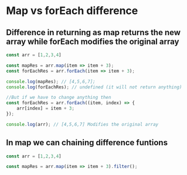 # Map vs forEach difference 

## Difference in returning as map returns the new array while forEach modifies the original array

```js
const arr = [1,2,3,4]

const mapRes = arr.map(item => item + 3);
const forEachRes = arr.forEach(item => item + 3);

console.log(mapRes); // [4,5,6,7];
console.log(forEachRes); // undefined (it will not return anything)

//But if we have to change anything then
const forEachRes = arr.forEach((item, index) => {
    arr[index] = item + 3;
});

console.log(arr); // [4,5,6,7] Modifies the original array
```

## In map we can chaining difference funtions

```js
const arr = [1,2,3,4]

const mapRes = arr.map(item => item + 3).filter();
```
